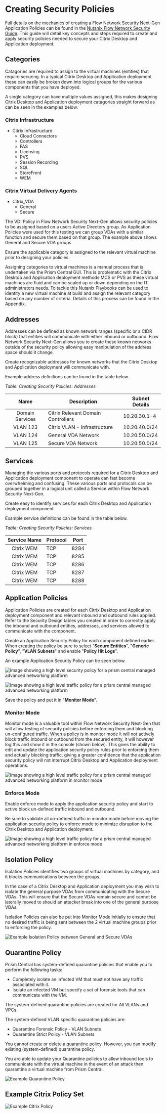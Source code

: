 # Creating Security Policies

Full details on the mechanics of creating a Flow Network Security Next-Gen Application Policies can be found in the [Nutanix Flow Network Security Guide](https://portal.nutanix.com/page/documents/details?targetId=Nutanix-Flow-Network-Security-Guide-v4_0_0:fns-security-policy-configuration-c.html). This guide will detail key concepts and steps required to create and apply security policies needed to secure your Citrix Desktop and Application deployment.

## Categories

Catagories are required to assign to the virtual machines (entities) that require securing. In a typical Citrix Desktop and Application deployment these can easily be broken down into logical groups for the various components that you have deployed. 

A single category can have multiple values assigned, this makes designing Citrix Desktop and Application deployment catagories straight forward as can be seen in the examples below.

### Citrix Infrastructure

- Citrix Infrastructure
  - Cloud Connectors
  - Controllers
  - FAS
  - Licensing
  - PVS
  - Session Recording
  - SQL
  - StoreFront
  - WEM

### Citrix Virtual Delivery Agents

- Citrix_VDA
  - General
  - Secure

<note>
The VDI Policy in Flow Network Security Next-Gen allows security policies to be assigned based on a users Active Directory group. As Application Policies were used for this testing we can group VDAs with a similar function and secure them based on that group. The example above shows General and Secure VDA groups.
</note>

Ensure the applicable category is assigned to the relevant virtual machine prior to designing your policies. 

Assigning categories to virtual machines is a manual process that is undertaken via the Prism Central GUI. This is problematic with the Citrix Desktop and Application deployment methods MCS or PVS as these virtual machines are fluid and can be scaled up or down depending on the IT administrators needs. To tackle this Nutanix Playbooks can be used to identity a new virtual machine at build and assign the relevant category based on any number of criteria. Details of this process can be found in the Appendix.

## Addresses

Addresses can be defined as known network ranges (specific or a CIDR block) that entities will communicate with either inbound or outbound. Flow Network Security Next-Gen allows you to create these known networks outside of the security policy allowing easy manipulation of the address space should it change.

Create recognizable addresses for known networks that the Citrix Desktop and Application deployment will communicate with. 

Example address definitions can be found in the table below.

_Table: Creating Security Policies: Addresses_

| Name | Description | Subnet Details |
| :---: | --- | --- |
| Domain Services | Citrix Relevant Domain Controllers | 10.20.30.1-4 |
| VLAN 123 | Citrix VLAN - Infrastructure | 10.20.40.0/24 |
| VLAN 124 | General VDA Network | 10.20.50.0/24 |
| VLAN 125 | Secure VDA Network | 10.20.50.0/24 |

## Services

Managing the various ports and protocols required for a Citrix Desktop and Application deployment component to operate can fast become overwhelming and confusing. These various ports and protocols can be grouped together in a logical unit called a Service within Flow Network Security Next-Gen.

Create easy to identify services for each Citrix Desktop and Application deployment component.

Example service definitions can be found in the table below.

_Table: Creating Security Policies: Services_

| Service Name | Protocol | Port |
| :---: | --- | --- |
| Citrix WEM | TCP | 8284 |
| Citrix WEM | TCP | 8285 |
| Citrix WEM | TCP | 8286 |
| Citrix WEM | TCP | 8287 |
| Citrix WEM | TCP | 8288 |

## Application Policies

Application Policies are created for each Citrix Desktop and Application deployment component and relevant inbound and outbound rules applied. Refer to the Security Design tables you created in order to correctly apply the inbound and outbound entities, addresses, and services allowed to communicate with the component.

Create an Application Security Policy for each component defined earlier. When creating the policy be sure to select "**Secure Entities**", "**Generic Policy**", "**VLAN Subnets**" and enable "**Policy Hit Logs**".

An example Application Security Policy can be seen below.

![Image showing a high level security policy for a prism central managed advanced networking platform](../images/BP-2204-Securing_Citrix_Desktop_And_Application_Delivery_With_Flow_Network_Security_Next-Gen_image05.png "Image showing a high level security policy for a prism central managed advanced networking platform")

![Image showing a high level traffic policy for a prism central managed advanced networking platform](../images/BP-2204-Securing_Citrix_Desktop_And_Application_Delivery_With_Flow_Network_Security_Next-Gen_image06.png "Image showing a high level traffic policy for a prism central managed advanced networking platform")

Save the policy and put it in "**Monitor Mode**".

### Monitor Mode

Monitor mode is a valuable tool within Flow Network Security Next-Gen that will allow testing of security policies before enforcing them and blocking un-configured traffic. 
When a policy is in monitor mode it will not actively block traffic inbound or outbound from the secured entity, it will however log this and show it in the console (shown below). This gives the ability to edit and update the application security policy rules prior to enforcing them and actually blocking traffic, giving a greater confidence that the application security policy will not interrupt Citrix Desktop and Application deployment operations.

![Image showing a high level traffic policy for a prism central managed advanced networking platform in monitor mode](../images/BP-2204-Securing_Citrix_Desktop_And_Application_Delivery_With_Flow_Network_Security_Next-Gen_image07.png "Image showing a high level traffic policy for a prism central managed advanced networking platform in monitor mode")

### Enforce Mode

Enable enforce mode to apply the application security policy and start to active block un-defined traffic inbound and outbound.

<note>
Be sure to validate all un-defined traffic in monitor mode before moving the application security policy to enforce mode to minimize disruption to the Citrix Desktop and Application deployment.
</note>

![Image showing a high level traffic policy for a prism central managed advanced networking platform in enforce mode](../images/BP-2204-Securing_Citrix_Desktop_And_Application_Delivery_With_Flow_Network_Security_Next-Gen_image08.png "Image showing a high level traffic policy for a prism central managed advanced networking platform in enforce mode")

## Isolation Policy

Isolation Policies identifies two groups of virtual machines by category, and it blocks communications between the groups.

In the case of a Citrix Desktop and Application deployment you may wish to isolate the general purpose VDAs from communicating with the Secure VDAs. This will ensure that the Secure VDAs remain secure and cannot be laterally moved to should an attacker break into one of the general purpose VDAs.

Isolation Policies can also be put into Monitor Mode initially to ensure that no desired traffic is being sent between the 2 virtual machine groups prior to enforcing the policy.

![Example Isolation Policy between General and Secure VDAs](../images/BP-2204-Securing_Citrix_Desktop_And_Application_Delivery_With_Flow_Network_Security_Next-Gen_image09.png "Example Isolation Policy between General and Secure VDAs")

## Quarantine Policy

Prism Central has system-defined quarantine policies that enable you to perform the following tasks:

- Completely isolate an infected VM that must not have any traffic associated with it.
- Isolate an infected VM but specify a set of forensic tools that can communicate with the VM.

The system-defined quarantine policies are created for All VLANs and VPCs.

The system-defined VLAN specific quarantine policies are:

- Quarantine Forensic Policy - VLAN Subnets 
- Quarantine Strict Policy - VLAN Subnets 

<note>
You cannot create or delete a quarantine policy. However, you can modify existing (system-defined) quarantine policy.
</note>

You are able to update your Quarantine policies to allow inbound tools to communicate with the virtual machine in the event of an attack then quarantine a virtual machine from Prism Central.

![Example Quarantine Policy](../images/BP-2204-Securing_Citrix_Desktop_And_Application_Delivery_With_Flow_Network_Security_Next-Gen_image10.png "Example Quarantine Policy")

## Example Citrix Policy Set

![Example Citrix Policy](../images/BP-2204-Securing_Citrix_Desktop_And_Application_Delivery_With_Flow_Network_Security_Next-Gen_image11.png "Example Citrix Policy")